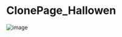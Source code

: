 # ClonePage_Hallowen

![image](https://github.com/Schvuchov/ClonePage_Hallowen/assets/86387013/117e2295-a5d8-4d9e-83ce-304792c833b5)
